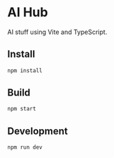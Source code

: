 # AI Hub

AI stuff using Vite and TypeScript.

## Install

```bash
npm install
```

## Build

```bash
npm start
```

## Development

```bash
npm run dev
```